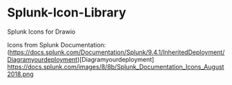 # Splunk-Icon-Library
Splunk Icons for Drawio

Icons from Splunk Documentation: (https://docs.splunk.com/Documentation/Splunk/9.4.1/InheritedDeployment/Diagramyourdeployment)[Diagramyourdeployment]
https://docs.splunk.com/images/8/8b/Splunk_Documentation_Icons_August2018.png
